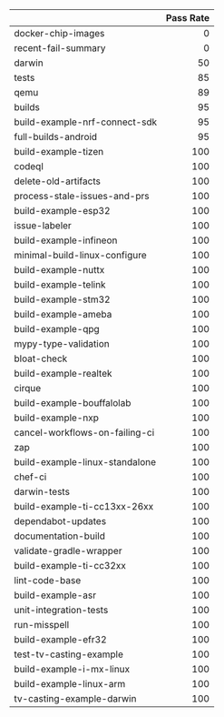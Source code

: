 |                                |   Pass Rate |
|:-------------------------------|------------:|
| docker-chip-images             |           0 |
| recent-fail-summary            |           0 |
| darwin                         |          50 |
| tests                          |          85 |
| qemu                           |          89 |
| builds                         |          95 |
| build-example-nrf-connect-sdk  |          95 |
| full-builds-android            |          95 |
| build-example-tizen            |         100 |
| codeql                         |         100 |
| delete-old-artifacts           |         100 |
| process-stale-issues-and-prs   |         100 |
| build-example-esp32            |         100 |
| issue-labeler                  |         100 |
| build-example-infineon         |         100 |
| minimal-build-linux-configure  |         100 |
| build-example-nuttx            |         100 |
| build-example-telink           |         100 |
| build-example-stm32            |         100 |
| build-example-ameba            |         100 |
| build-example-qpg              |         100 |
| mypy-type-validation           |         100 |
| bloat-check                    |         100 |
| build-example-realtek          |         100 |
| cirque                         |         100 |
| build-example-bouffalolab      |         100 |
| build-example-nxp              |         100 |
| cancel-workflows-on-failing-ci |         100 |
| zap                            |         100 |
| build-example-linux-standalone |         100 |
| chef-ci                        |         100 |
| darwin-tests                   |         100 |
| build-example-ti-cc13xx-26xx   |         100 |
| dependabot-updates             |         100 |
| documentation-build            |         100 |
| validate-gradle-wrapper        |         100 |
| build-example-ti-cc32xx        |         100 |
| lint-code-base                 |         100 |
| build-example-asr              |         100 |
| unit-integration-tests         |         100 |
| run-misspell                   |         100 |
| build-example-efr32            |         100 |
| test-tv-casting-example        |         100 |
| build-example-i-mx-linux       |         100 |
| build-example-linux-arm        |         100 |
| tv-casting-example-darwin      |         100 |